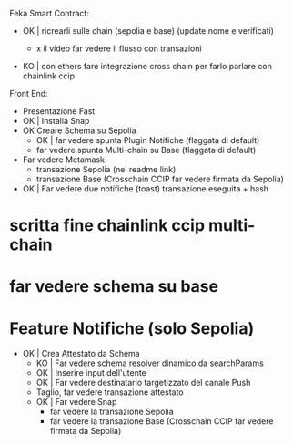 Feka
Smart Contract:
- OK | ricrearli sulle chain (sepolia e base) (update nome e verificati)
  - x il video far vedere il flusso con transazioni

- KO | con ethers fare integrazione cross chain per farlo parlare con chainlink ccip


Front End:
  - Presentazione Fast
  - OK | Installa Snap
  - OK Creare Schema su Sepolia
    - OK | far vedere spunta Plugin Notifiche (flaggata di default)
    - far vedere spunta Multi-chain su Base (flaggata di default)
  - Far vedere Metamask
    - transazione Sepolia (nel readme link)
    - transazione Base (Crosschain CCIP far vedere firmata da Sepolia)
  - OK | Far vedere due notifiche (toast) transazione eseguita + hash
  
  # scritta fine chainlink ccip multi-chain
  # far vedere schema su base

  # Feature Notifiche (solo Sepolia)
  - OK | Crea Attestato da Schema
    - KO | Far vedere schema resolver dinamico da searchParams
    - OK | Inserire input dell'utente 
    - OK | Far vedere destinatario targetizzato del canale Push
    - Taglio, far vedere transazione attestato
    - OK | Far vedere Snap
      - far vedere la transazione Sepolia
      - far vedere la transazione Base (Crosschain CCIP far vedere firmata da Sepolia)